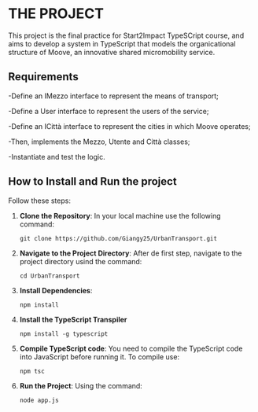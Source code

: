 # THE PROJECT
This project is the final practice for Start2Impact TypeSCript course, and aims to develop a system in TypeScript that models the organicational structure of Moove, an innovative shared micromobility service. 

## Requirements
 -Define an IMezzo interface to represent the means of transport;
 
 -Define a User interface to represent the users of the service;
 
 -Define an ICittà interface to represent the cities in which Moove operates;

 -Then, implements the Mezzo, Utente and Città classes;
 
 -Instantiate and test the logic.
 

## How to Install and Run the project
Follow these steps:
 1. **Clone the Repository**:
      In your local machine use the following command:

        git clone https://github.com/Giangy25/UrbanTransport.git
    
 3. **Navigate to the Project Directory**:
    After de first step, navigate to the project directory usind the command:
    
        cd UrbanTransport
    
 5. **Install Dependencies**:
    
        npm install
    
 7. **Install the TypeScript Transpiler**


        npm install -g typescript
    
 9. **Compile TypeScript code**:
     You need to compile the TypeScript code into JavaScript before running it. To compile use:
     
        npm tsc
    
 11. **Run the Project**:
     Using the command:

         node app.js
